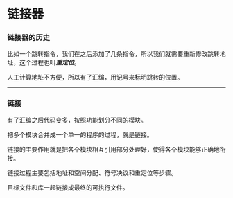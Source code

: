# 链接器

### 链接器的历史

比如一个跳转指令，我们在之后添加了几条指令，所以我们就需要重新修改跳转地址，这个过程也叫***重定位***。

人工计算地址不方便，所以有了汇编，用记号来标明跳转的位置。

------

### 链接

有了汇编之后代码变多，按照功能划分不同的模块。

把多个模块合并成一个单一的程序的过程，就是链接。

链接的主要作用就是把各个模块相互引用部分处理好，使得各个模块能够正确地衔接。

链接过程主要包括地址和空间分配、符号决议和重定位等步骤。

目标文件和库一起链接成最终的可执行文件。

